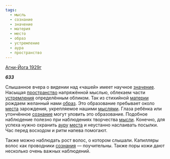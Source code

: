 ```yaml
---
tags:
  - мысль
  - сознание
  - значение
  - материя
  - место
  - образ
  - устремление
  - аура
  - пространство
---
```

[Агни-Йога 1929г](https://127.0.0.1:4002/agni/1929)

___633___

Слышанное вчера о видении над «чашей» имеет научное [значение](../../../tags/#значение). Насыщая [пространство](../../../tags/#пространство) напряжённой мыслью, облекаем части [устремления](../../../tags/#устремление) определённым обликом. Так из стихийной [материи](../../../tags/#материя) рождаем желанный нами [образ](../../../tags/#образ). Это образование пребывает около [места](../../../tags/#место) зарождения, укрепляемое нашими [мыслями](../../../tags/#мысль). Глаза ребёнка или утончённое [сознание](../../../tags/#сознание) могут уловить это образование. Подобное наблюдение полезно при наблюдениях творчества [мысли](../../../tags/#мысль). Конечно, для успеха нужно охранить [ауру](../../../tags/#аура) [места](../../../tags/#место) и неустанно наслаивать посылки. Час перед восходом и ритм напева помогают.   

Также можно наблюдать рост волос, о котором слышали. Капилляры волос как проводники [сознания](../../../tags/#сознание) — поучительны. Также поры кожи дают несколько очень важных наблюдений.